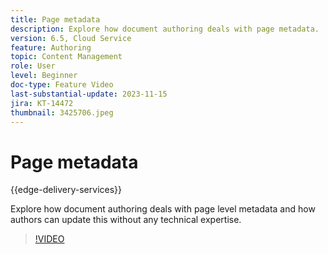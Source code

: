 ```yaml
---
title: Page metadata
description: Explore how document authoring deals with page metadata.
version: 6.5, Cloud Service
feature: Authoring
topic: Content Management
role: User
level: Beginner
doc-type: Feature Video
last-substantial-update: 2023-11-15
jira: KT-14472
thumbnail: 3425706.jpeg
---
```


# Page metadata

{{edge-delivery-services}}

Explore how document authoring deals with page level metadata and how authors can update this without any technical expertise.

>[!VIDEO](https://video.tv.adobe.com/v/3425706/?learn=on)
